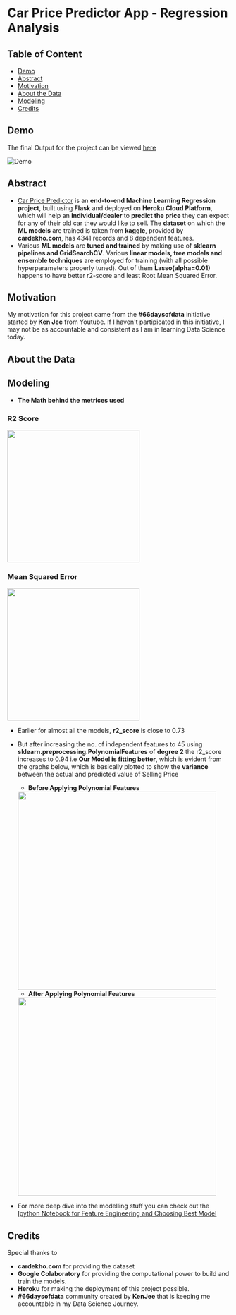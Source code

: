 # Car Price Predictor App - Regression Analysis

## Table of Content
* [Demo](#demo)
* [Abstract](#abs)
* [Motivation](#motivation)
* [About the Data](#data)
* [Modeling](#model) 
* [Credits](#credits)

## Demo <a id='demo'></a>
The final Output for the project can be viewed [here](https://car-price-predictor-1.herokuapp.com/)

![Demo](https://raw.githubusercontent.com/animesharma3/Car-Price-Predictor---Regression-Analysis/master/demo.png)

## Abstract <a id='abs'></a>
* [Car Price Predictor](https://car-price-predictor-1.herokuapp.com/) is an **end-to-end Machine Learning Regression project**, built using **Flask** and deployed on **Heroku Cloud Platform**, which will help an **individual/dealer** to **predict the price** they can expect for any of their old car they would like to sell. The **dataset** on which the **ML models** are trained is taken from **kaggle**, provided by **cardekho.com**, has 4341 records and 8 dependent features.
* Various **ML models** are **tuned and trained** by making use of **sklearn pipelines and GridSearchCV**. Various **linear models, tree models and ensemble techniques** are employed for training (with all possible hyperparameters properly tuned). Out of them **Lasso(alpha=0.01)** happens to have better r2-score and least Root Mean Squared Error.

## Motivation <a id='motivation'></a>
My motivation for this project came from the **#66daysofdata** initiative started by **Ken Jee** from Youtube. If I haven't partipicated in this initiative, I may not be as accountable and consistent as I am in learning Data Science today.

## About the Data <a id='data'></a>

## Modeling <a id='model'></a>
* **The Math behind the metrices used**
### R2 Score
  <img src='https://miro.medium.com/max/2812/1*_HbrAW-tMRBli6ASD5Bttw.png' width="300">
 
### Mean Squared Error
  <img src='https://cdn-media-1.freecodecamp.org/images/hmZydSW9YegiMVPWq2JBpOpai3CejzQpGkNG' width='300'>
  
* Earlier for almost all the models, **r2_score** is close to 0.73
* But after increasing the no. of independent features to 45 using **sklearn.preprocessing.PolynomialFeatures** of **degree 2** the r2_score increases to 0.94 i.e
**Our Model is fitting better**, which is evident from the graphs below, which is basically plotted to show the **variance** between the actual and predicted value of Selling Price
  * **Before Applying Polynomial Features**
  <img src='https://github.com/animesharma3/Car-Price-Predictor---Regression-Analysis/blob/master/images/download.png' width='450'>
  
  * **After Applying Polynomial Features**
  <img src='https://raw.githubusercontent.com/animesharma3/Car-Price-Predictor---Regression-Analysis/master/images/index.png' width='450'>

* For more deep dive into the modelling stuff you can check out the [Ipython Notebook for Feature Engineering and Choosing Best Model](https://github.com/animesharma3/Car-Price-Predictor---Regression-Analysis/blob/master/Feature%20Engineering%20and%20Choosing%20Best%20Model.ipynb)

## Credits <a id='credits'></a>
Special thanks to 
* **cardekho.com** for providing the dataset
* **Google Colaboratory** for providing the computational power to build and train the models.
* **Heroku** for making the deployment of this project possible.
* **#66daysofdata** community created by **KenJee** that is keeping me accountable in my Data Science Journey.
